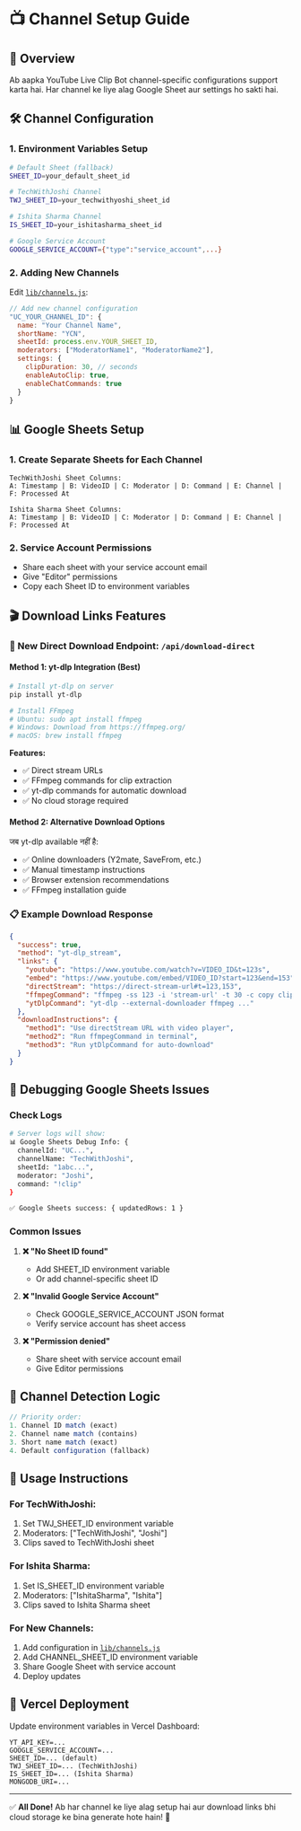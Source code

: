 # 📺 Channel Setup Guide

## 🎯 Overview

Ab aapka YouTube Live Clip Bot channel-specific configurations support karta hai. Har channel ke liye alag Google Sheet aur settings ho sakti hai.

## 🛠 Channel Configuration

### 1. Environment Variables Setup

```bash
# Default Sheet (fallback)
SHEET_ID=your_default_sheet_id

# TechWithJoshi Channel
TWJ_SHEET_ID=your_techwithyoshi_sheet_id

# Ishita Sharma Channel  
IS_SHEET_ID=your_ishitasharma_sheet_id

# Google Service Account
GOOGLE_SERVICE_ACCOUNT={"type":"service_account",...}
```

### 2. Adding New Channels

Edit [`lib/channels.js`](lib/channels.js):

```javascript
// Add new channel configuration
"UC_YOUR_CHANNEL_ID": {
  name: "Your Channel Name",
  shortName: "YCN", 
  sheetId: process.env.YOUR_SHEET_ID,
  moderators: ["ModeratorName1", "ModeratorName2"],
  settings: {
    clipDuration: 30, // seconds
    enableAutoClip: true,
    enableChatCommands: true
  }
}
```

## 📊 Google Sheets Setup

### 1. Create Separate Sheets for Each Channel

```
TechWithJoshi Sheet Columns:
A: Timestamp | B: VideoID | C: Moderator | D: Command | E: Channel | F: Processed At

Ishita Sharma Sheet Columns:  
A: Timestamp | B: VideoID | C: Moderator | D: Command | E: Channel | F: Processed At
```

### 2. Service Account Permissions

- Share each sheet with your service account email
- Give "Editor" permissions
- Copy each Sheet ID to environment variables

## 🎬 Download Links Features

### 🚀 New Direct Download Endpoint: `/api/download-direct`

#### Method 1: yt-dlp Integration (Best)

```bash
# Install yt-dlp on server
pip install yt-dlp

# Install FFmpeg  
# Ubuntu: sudo apt install ffmpeg
# Windows: Download from https://ffmpeg.org/
# macOS: brew install ffmpeg
```

**Features:**
- ✅ Direct stream URLs
- ✅ FFmpeg commands for clip extraction
- ✅ yt-dlp commands for automatic download
- ✅ No cloud storage required

#### Method 2: Alternative Download Options

जब yt-dlp available नहीं है:
- ✅ Online downloaders (Y2mate, SaveFrom, etc.)  
- ✅ Manual timestamp instructions
- ✅ Browser extension recommendations
- ✅ FFmpeg installation guide

### 📋 Example Download Response

```json
{
  "success": true,
  "method": "yt-dlp_stream",
  "links": {
    "youtube": "https://www.youtube.com/watch?v=VIDEO_ID&t=123s",
    "embed": "https://www.youtube.com/embed/VIDEO_ID?start=123&end=153", 
    "directStream": "https://direct-stream-url#t=123,153",
    "ffmpegCommand": "ffmpeg -ss 123 -i 'stream-url' -t 30 -c copy clip.mp4",
    "ytDlpCommand": "yt-dlp --external-downloader ffmpeg ..."
  },
  "downloadInstructions": {
    "method1": "Use directStream URL with video player",
    "method2": "Run ffmpegCommand in terminal", 
    "method3": "Run ytDlpCommand for auto-download"
  }
}
```

## 🔧 Debugging Google Sheets Issues

### Check Logs

```bash
# Server logs will show:
📊 Google Sheets Debug Info: {
  channelId: "UC...", 
  channelName: "TechWithJoshi",
  sheetId: "1abc...",
  moderator: "Joshi",
  command: "!clip"
}

✅ Google Sheets success: { updatedRows: 1 }
```

### Common Issues

1. **❌ "No Sheet ID found"**
   - Add SHEET_ID environment variable
   - Or add channel-specific sheet ID

2. **❌ "Invalid Google Service Account"**
   - Check GOOGLE_SERVICE_ACCOUNT JSON format
   - Verify service account has sheet access

3. **❌ "Permission denied"**
   - Share sheet with service account email
   - Give Editor permissions

## 🎯 Channel Detection Logic

```javascript
// Priority order:
1. Channel ID match (exact)
2. Channel name match (contains)
3. Short name match (exact)
4. Default configuration (fallback)
```

## 📱 Usage Instructions

### For TechWithJoshi:
1. Set TWJ_SHEET_ID environment variable
2. Moderators: ["TechWithJoshi", "Joshi"]
3. Clips saved to TechWithJoshi sheet

### For Ishita Sharma:
1. Set IS_SHEET_ID environment variable  
2. Moderators: ["IshitaSharma", "Ishita"]
3. Clips saved to Ishita Sharma sheet

### For New Channels:
1. Add configuration in [`lib/channels.js`](lib/channels.js)
2. Add CHANNEL_SHEET_ID environment variable
3. Share Google Sheet with service account
4. Deploy updates

## 🚀 Vercel Deployment

Update environment variables in Vercel Dashboard:

```
YT_API_KEY=...
GOOGLE_SERVICE_ACCOUNT=...
SHEET_ID=... (default)
TWJ_SHEET_ID=... (TechWithJoshi)
IS_SHEET_ID=... (Ishita Sharma)
MONGODB_URI=...
```

---

✅ **All Done!** Ab har channel ke liye alag setup hai aur download links bhi cloud storage ke bina generate hote hain! 🎉
